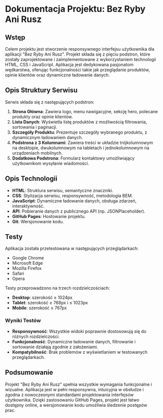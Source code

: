 # Dokumentacja Projektu: Bez Ryby Ani Rusz

## Wstęp
Celem projektu jest stworzenie responsywnego interfejsu użytkownika dla aplikacji "Bez Ryby Ani Rusz". Projekt składa się z pięciu podstron, które zostały zaprojektowane i zaimplementowane z wykorzystaniem technologii HTML, CSS i JavaScript. Aplikacja jest dedykowana pasjonatom wędkarstwa, oferując funkcjonalności takie jak przeglądanie produktów, opinie klientów oraz dynamiczne ładowanie danych.

## Opis Struktury Serwisu
Serwis składa się z następujących podstron:
1. **Strona Główna**: Zawiera logo, menu nawigacyjne, sekcję hero, polecane produkty oraz opinie klientów.
2. **Lista Danych**: Wyświetla listę produktów z możliwością filtrowania, sortowania i paginacji.
3. **Szczegóły Produktu**: Prezentuje szczegóły wybranego produktu, z dynamicznym ładowaniem danych.
4. **Podstrona z 3 Kolumnami**: Zawiera treści w układzie trójkolumnowym na desktopie, dwukolumnowym na tabletach i jednokolumnowym na urządzeniach mobilnych.
5. **Dodatkowa Podstrona**: Formularz kontaktowy umożliwiający użytkownikom wysyłanie wiadomości.

## Opis Technologii
- **HTML**: Struktura serwisu, semantyczne znaczniki.
- **CSS**: Stylizacja serwisu, responsywność, metodologia BEM.
- **JavaScript**: Dynamiczne ładowanie danych, obsługa zdarzeń, interaktywność.
- **API**: Pobieranie danych z publicznego API (np. JSONPlaceholder).
- **GitHub Pages**: Hostowanie projektu.
- **Git**: Wersjonowanie kodu.

## Testy
Aplikacja została przetestowana w następujących przeglądarkach:
- Google Chrome
- Microsoft Edge
- Mozilla Firefox
- Safari
- Opera

Testy przeprowadzono na trzech rozdzielczościach:
- **Desktop**: szerokość ≥ 1024px
- **Tablet**: szerokość ≥ 768px i ≤ 1023px
- **Mobile**: szerokość ≤ 767px

### Wyniki Testów
- **Responsywność**: Wszystkie widoki poprawnie dostosowują się do różnych rozdzielczości.
- **Funkcjonalność**: Dynamiczne ładowanie danych, filtrowanie i sortowanie działają zgodnie z założeniami.
- **Kompatybilność**: Brak problemów z wyświetlaniem w testowanych przeglądarkach.

## Podsumowanie
Projekt "Bez Ryby Ani Rusz" spełnia wszystkie wymagania funkcjonalne i wizualne. Aplikacja jest w pełni responsywna, intuicyjna w obsłudze i zgodna z nowoczesnymi standardami projektowania interfejsów użytkownika. Dzięki zastosowaniu GitHub Pages, projekt jest łatwo dostępny online, a wersjonowanie kodu umożliwia śledzenie postępów prac.
